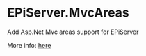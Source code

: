 # EPiServer.MvcAreas
Add Asp.Net Mvc areas support for EPiServer

More info: [here](http://tech-fellow.net/2015/01/22/full-support-asp-net-mvc-areas-episerver-7-5/)
